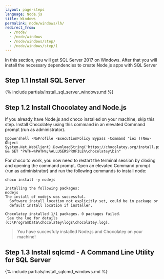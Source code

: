 ```yaml
---
layout: page-steps
language: Node.js
title: Windows
permalink: node/windows/lh/
redirect_from:
  - /node/
  - /node/windows
  - /node/windows/step/
  - /node/windows/step/1
---
```


In this section, you will get SQL Server 2017 on Windows. After that you will install the necessary dependencies to create Node.js apps with SQL Server

## Step 1.1 Install SQL Server

{% include partials/install_sql_server_windows.md %}

## Step 1.2 Install Chocolatey and Node.js

If you already have Node.js and choco installed on your machine, skip this step. Install Chocolatey using this command in an elevated Command prompt (run as administrator).

```terminal
@powershell -NoProfile -ExecutionPolicy Bypass -Command "iex ((New-Object System.Net.WebClient).DownloadString('https://chocolatey.org/install.ps1'))" && SET "PATH=%PATH%;%ALLUSERSPROFILE%\chocolatey\bin"
```

For choco to work, you now need to restart the terminal session by closing and opening the command prompt. Open an elevated Command prompt (run as administrator) and run the following commands to install node:

```terminal
choco install -y nodejs
```

```results
Installing the following packages:
nodejs
The install of nodejs was successful.
  Software install location not explicitly set, could be in package or
  default install location if installer.

Chocolatey installed 1/1 packages. 0 packages failed.
 See the log for details (C:\ProgramData\chocolatey\logs\chocolatey.log).
 ```

 > You have succesfuly installed Node.js and Chocolatey on your machine!


## Step 1.3 Install sqlcmd - A Command Line Utility for SQL Server

{% include partials/install_sqlcmd_windows.md %}
